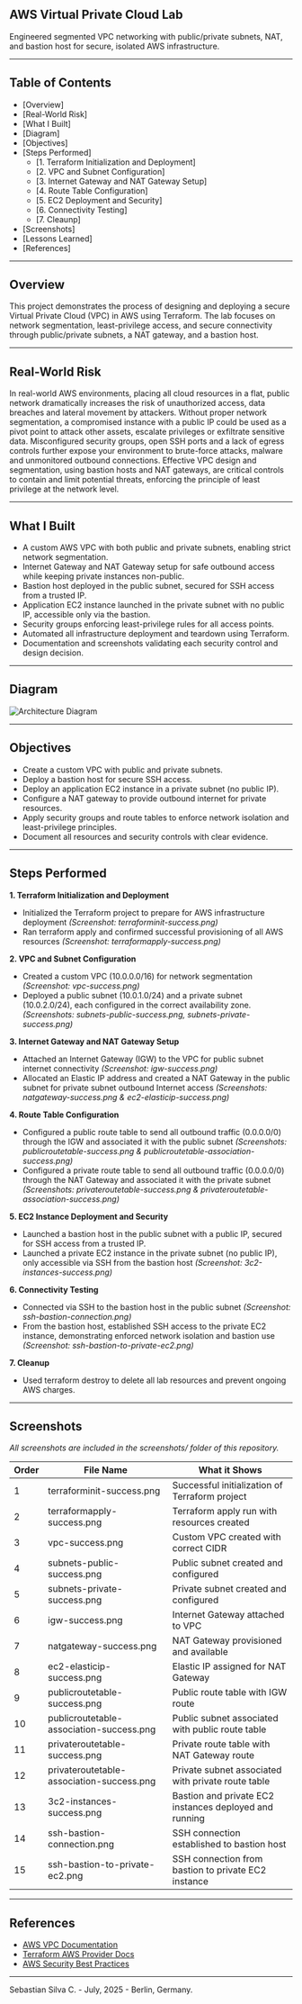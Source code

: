 ## AWS Virtual Private Cloud Lab

Engineered segmented VPC networking with public/private subnets, NAT, and bastion host for secure, isolated AWS infrastructure.

---

## Table of Contents

- [Overview]
- [Real-World Risk]
- [What I Built]
- [Diagram]
- [Objectives]
- [Steps Performed]
  - [1. Terraform Initialization and Deployment]
  - [2. VPC and Subnet Configuration]
  - [3. Internet Gateway and NAT Gateway Setup]
  - [4. Route Table Configuration]
  - [5. EC2 Deployment and Security]
  - [6. Connectivity Testing]
  - [7. Cleaunp]
- [Screenshots]
- [Lessons Learned]
- [References]

---

## Overview

This project demonstrates the process of designing and deploying a secure Virtual Private Cloud (VPC) in AWS using Terraform. The lab focuses on network segmentation, least-privilege access, and secure connectivity through public/private subnets, a NAT gateway, and a bastion host.

---

## Real-World Risk

In real-world AWS environments, placing all cloud resources in a flat, public network dramatically increases the risk of unauthorized access, data breaches and lateral movement by attackers. Without proper network segmentation, a compromised instance with a public IP could be used as a pivot point to attack other assets, escalate privileges or exfiltrate sensitive data. Misconfigured security groups, open SSH ports and a lack of egress controls further expose your environment to brute-force attacks, malware and unmonitored outbound connections. Effective VPC design and segmentation, using bastion hosts and NAT gateways, are critical controls to contain and limit potential threats, enforcing the principle of least privilege at the network level.

---

## What I Built

- A custom AWS VPC with both public and private subnets, enabling strict network segmentation.
- Internet Gateway and NAT Gateway setup for safe outbound access while keeping private instances non-public.
- Bastion host deployed in the public subnet, secured for SSH access from a trusted IP.
- Application EC2 instance launched in the private subnet with no public IP, accessible only via the bastion.
- Security groups enforcing least-privilege rules for all access points.
- Automated all infrastructure deployment and teardown using Terraform.
- Documentation and screenshots validating each security control and design decision.

---

## Diagram

![Architecture Diagram](diagram.png)

---

## Objectives

- Create a custom VPC with public and private subnets.
- Deploy a bastion host for secure SSH access.
- Deploy an application EC2 instance in a private subnet (no public IP).
- Configure a NAT gateway to provide outbound internet for private resources.
- Apply security groups and route tables to enforce network isolation and least-privilege principles.
- Document all resources and security controls with clear evidence.

---

## Steps Performed

**1. Terraform Initialization and Deployment**
   - Initialized the Terraform project to prepare for AWS infrastructure deployment *(Screenshot: terraforminit-success.png)*
   - Ran terraform apply and confirmed successful provisioning of all AWS resources *(Screenshot: terraformapply-success.png)*

**2. VPC and Subnet Configuration**
   - Created a custom VPC (10.0.0.0/16) for network segmentation *(Screenshot: vpc-success.png)*
   - Deployed a public subnet (10.0.1.0/24) and a private subnet (10.0.2.0/24), each configured in the correct availability zone.
*(Screenshots: subnets-public-success.png, subnets-private-success.png)*

**3. Internet Gateway and NAT Gateway Setup**
- Attached an Internet Gateway (IGW) to the VPC for public subnet internet connectivity *(Screenshot: igw-success.png)*
- Allocated an Elastic IP address and created a NAT Gateway in the public subnet for private subnet outbound Internet access *(Screenshots: natgateway-success.png & ec2-elasticip-success.png)*

**4. Route Table Configuration**
- Configured a public route table to send all outbound traffic (0.0.0.0/0) through the IGW and associated it with the public subnet *(Screenshots: publicroutetable-success.png & publicroutetable-association-success.png)*
- Configured a private route table to send all outbound traffic (0.0.0.0/0) through the NAT Gateway and associated it with the private subnet *(Screenshots: privateroutetable-success.png & privateroutetable-association-success.png)*

**5. EC2 Instance Deployment and Security**
- Launched a bastion host in the public subnet with a public IP, secured for SSH access from a trusted IP.
- Launched a private EC2 instance in the private subnet (no public IP), only accessible via SSH from the bastion host *(Screenshot: 3c2-instances-success.png)*

**6. Connectivity Testing**
- Connected via SSH to the bastion host in the public subnet *(Screenshot: ssh-bastion-connection.png)*
- From the bastion host, established SSH access to the private EC2 instance, demonstrating enforced network isolation and bastion use *(Screenshot: ssh-bastion-to-private-ec2.png)*

**7. Cleanup**
- Used terraform destroy to delete all lab resources and prevent ongoing AWS charges.
   
---

## Screenshots

*All screenshots are included in the screenshots/ folder of this repository.*

| Order | File Name                                 | What it Shows                                          |
| ----- | ----------------------------------------- | ------------------------------------------------------ |
| 1     | terraforminit-success.png                 | Successful initialization of Terraform project         |
| 2     | terraformapply-success.png                | Terraform apply run with resources created             |
| 3     | vpc-success.png                           | Custom VPC created with correct CIDR                   |
| 4     | subnets-public-success.png                | Public subnet created and configured                   |
| 5     | subnets-private-success.png               | Private subnet created and configured                  |
| 6     | igw-success.png                           | Internet Gateway attached to VPC                       |
| 7     | natgateway-success.png                    | NAT Gateway provisioned and available                  |
| 8     | ec2-elasticip-success.png                 | Elastic IP assigned for NAT Gateway                    |
| 9     | publicroutetable-success.png              | Public route table with IGW route                      |
| 10    | publicroutetable-association-success.png  | Public subnet associated with public route table       |
| 11    | privateroutetable-success.png             | Private route table with NAT Gateway route             |
| 12    | privateroutetable-association-success.png | Private subnet associated with private route table     |
| 13    | 3c2-instances-success.png                 | Bastion and private EC2 instances deployed and running |
| 14    | ssh-bastion-connection.png                | SSH connection established to bastion host             |
| 15    | ssh-bastion-to-private-ec2.png            | SSH connection from bastion to private EC2 instance    |

---

## References

- [AWS VPC Documentation](https://docs.aws.amazon.com/vpc/latest/userguide/what-is-amazon-vpc.html)
- [Terraform AWS Provider Docs](https://registry.terraform.io/providers/hashicorp/aws/latest/docs)
- [AWS Security Best Practices](https://docs.aws.amazon.com/securityhub/latest/userguide/securityhub-standards-fsbp.html)

---

Sebastian Silva C. - July, 2025 - Berlin, Germany.
